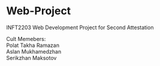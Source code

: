 # Web-Project
INFT2203 Web Development Project for Second Attestation

Cult Memebers:  
Polat Takha Ramazan  
Aslan Mukhamedzhan  
Serikzhan Maksotov